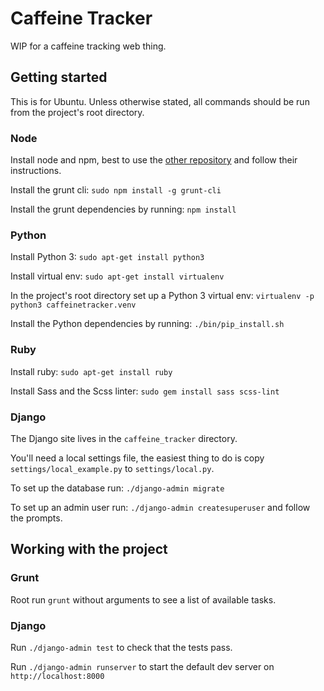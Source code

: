 # Caffeine Tracker

WIP for a caffeine tracking web thing.

## Getting started
This is for Ubuntu.  Unless otherwise stated, all commands should be run from the project's root directory.

### Node
Install node and npm, best to use the [other repository]() and follow their instructions.

Install the grunt cli: `sudo npm install -g grunt-cli`

Install the grunt dependencies by running: `npm install`

### Python
Install Python 3: `sudo apt-get install python3`

Install virtual env: `sudo apt-get install virtualenv`

In the project's root directory set up a Python 3 virtual env: `virtualenv -p python3 caffeinetracker.venv`

Install the Python dependencies by running: `./bin/pip_install.sh`

### Ruby
Install ruby: `sudo apt-get install ruby`

Install Sass and the Scss linter: `sudo gem install sass scss-lint`

### Django
The Django site lives in the `caffeine_tracker` directory.

You'll need a local settings file, the easiest thing to do is copy `settings/local_example.py` to `settings/local.py`.

To set up the database run: `./django-admin migrate`

To set up an admin user run: `./django-admin createsuperuser` and follow the prompts.

## Working with the project

### Grunt
Root run `grunt` without arguments to see a list of available tasks.

### Django
Run `./django-admin test` to check that the tests pass.

Run `./django-admin runserver` to start the default dev server on `http://localhost:8000`
